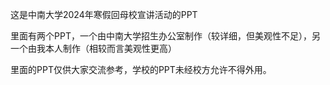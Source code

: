 这是中南大学2024年寒假回母校宣讲活动的PPT

里面有两个PPT，一个由中南大学招生办公室制作（较详细，但美观性不足），另一个由我本人制作（相较而言美观性更高）

里面的PPT仅供大家交流参考，学校的PPT未经校方允许不得外用。

